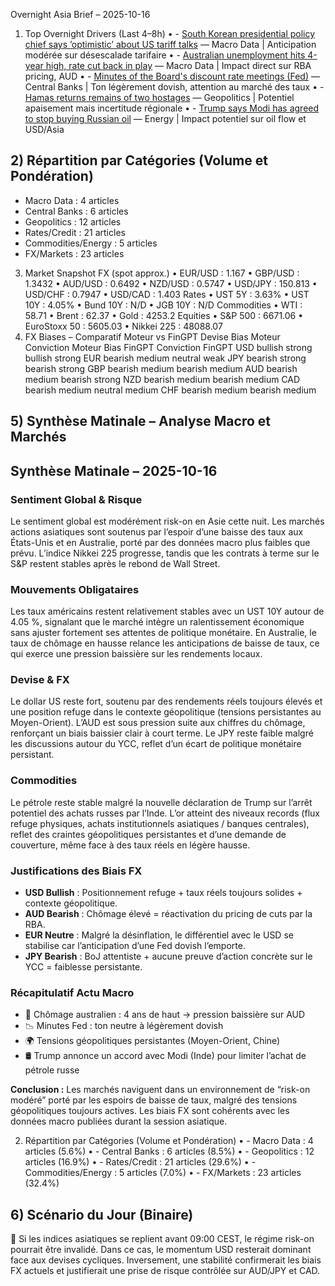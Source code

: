 Overnight Asia Brief – 2025-10-16
1) Top Overnight Drivers (Last 4–8h)
•	- [South Korean presidential policy chief says ’optimistic’ about US tariff talks](https://www.investing.com/news/economy-news/south-korean-presidential-policy-chief-says-optimistic-about-us-tariff-talks-4291154) — Macro Data | Anticipation modérée sur désescalade tarifaire
•	- [Australian unemployment hits 4-year high, rate cut back in play](https://www.investing.com/news/economic-indicators/australia-unemployment-rate-jumps-to-fouryear-high-in-september-4291130) — Macro Data | Impact direct sur RBA pricing, AUD
•	- [Minutes of the Board's discount rate meetings (Fed)](https://www.federalreserve.gov/newsevents/pressreleases/monetary20251014a.htm) — Central Banks | Ton légèrement dovish, attention au marché des taux
•	- [Hamas returns remains of two hostages](https://www.bbc.com/news/articles/c3w9py9940go?at_medium=RSS&at_campaign=rss) — Geopolitics | Potentiel apaisement mais incertitude régionale
•	- [Trump says Modi has agreed to stop buying Russian oil](https://www.bbc.com/news/articles/ce8gdl54n1go?at_medium=RSS&at_campaign=rss) — Energy | Impact potentiel sur oil flow et USD/Asia
## 2) Répartition par Catégories (Volume et Pondération)
- Macro Data : 4 articles
- Central Banks : 6 articles
- Geopolitics : 12 articles
- Rates/Credit : 21 articles
- Commodities/Energy : 5 articles
- FX/Markets : 23 articles
3) Market Snapshot
FX (spot approx.)
•	EUR/USD : 1.167
•	GBP/USD : 1.3432
•	AUD/USD : 0.6492
•	NZD/USD : 0.5747
•	USD/JPY : 150.813
•	USD/CHF : 0.7947
•	USD/CAD : 1.403
Rates
•	UST 5Y : 3.63%
•	UST 10Y : 4.05%
•	Bund 10Y : N/D
•	JGB 10Y : N/D
Commodities
•	WTI : 58.71
•	Brent : 62.37
•	Gold : 4253.2
Equities
•	S&P 500 : 6671.06
•	EuroStoxx 50 : 5605.03
•	Nikkei 225 : 48088.07
4) FX Biases – Comparatif Moteur vs FinGPT
Devise	Bias Moteur	Conviction Moteur	Bias FinGPT	Conviction FinGPT
USD	bullish	strong	bullish	strong
EUR	bearish	medium	neutral	weak
JPY	bearish	strong	bearish	strong
GBP	bearish	medium	bearish	medium
AUD	bearish	medium	bearish	strong
NZD	bearish	medium	bearish	medium
CAD	bearish	medium	neutral	medium
CHF	bearish	medium	bearish	medium
## 5) Synthèse Matinale – Analyse Macro et Marchés

## Synthèse Matinale – 2025-10-16

### Sentiment Global & Risque
Le sentiment global est modérément risk-on en Asie cette nuit. Les marchés actions asiatiques sont soutenus par l’espoir d’une baisse des taux aux États-Unis et en Australie, porté par des données macro plus faibles que prévu. L’indice Nikkei 225 progresse, tandis que les contrats à terme sur le S&P restent stables après le rebond de Wall Street.

### Mouvements Obligataires
Les taux américains restent relativement stables avec un UST 10Y autour de 4.05 %, signalant que le marché intègre un ralentissement économique sans ajuster fortement ses attentes de politique monétaire. En Australie, le taux de chômage en hausse relance les anticipations de baisse de taux, ce qui exerce une pression baissière sur les rendements locaux.

### Devise & FX
Le dollar US reste fort, soutenu par des rendements réels toujours élevés et une position refuge dans le contexte géopolitique (tensions persistantes au Moyen-Orient). L’AUD est sous pression suite aux chiffres du chômage, renforçant un biais baissier clair à court terme. Le JPY reste faible malgré les discussions autour du YCC, reflet d’un écart de politique monétaire persistant.

### Commodities
Le pétrole reste stable malgré la nouvelle déclaration de Trump sur l’arrêt potentiel des achats russes par l’Inde. L’or atteint des niveaux records (flux refuge physiques, achats institutionnels asiatiques / banques centrales), reflet des craintes géopolitiques persistantes et d’une demande de couverture, même face à des taux réels en légère hausse.

### Justifications des Biais FX
- **USD Bullish** : Positionnement refuge + taux réels toujours solides + contexte géopolitique.
- **AUD Bearish** : Chômage élevé = réactivation du pricing de cuts par la RBA.
- **EUR Neutre** : Malgré la désinflation, le différentiel avec le USD se stabilise car l’anticipation d’une Fed dovish l’emporte.
- **JPY Bearish** : BoJ attentiste + aucune preuve d’action concrète sur le YCC = faiblesse persistante.

### Récapitulatif Actu Macro
- 🔺 Chômage australien : 4 ans de haut → pression baissière sur AUD
- 📉 Minutes Fed : ton neutre à légèrement dovish
- 🌍 Tensions géopolitiques persistantes (Moyen-Orient, Chine)
- 🛢️ Trump annonce un accord avec Modi (Inde) pour limiter l’achat de pétrole russe

**Conclusion :** Les marchés naviguent dans un environnement de “risk-on modéré” porté par les espoirs de baisse de taux, malgré des tensions géopolitiques toujours actives. Les biais FX sont cohérents avec les données macro publiées durant la session asiatique.

2) Répartition par Catégories (Volume et Pondération)
•	- Macro Data : 4 articles (5.6%)
•	- Central Banks : 6 articles (8.5%)
•	- Geopolitics : 12 articles (16.9%)
•	- Rates/Credit : 21 articles (29.6%)
•	- Commodities/Energy : 5 articles (7.0%)
•	- FX/Markets : 23 articles (32.4%)
## 6) Scénario du Jour (Binaire)
🎯 Si les indices asiatiques se replient avant 09:00 CEST, le régime risk-on pourrait être invalidé. Dans ce cas, le momentum USD resterait dominant face aux devises cycliques. Inversement, une stabilité confirmerait les biais FX actuels et justifierait une prise de risque contrôlée sur AUD/JPY et CAD.
